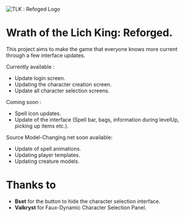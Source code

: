 ![TLK : Refoged Logo](https://github.com/iThorgrim-Hub/Wrath-of-the-Lich-King-Reforged/blob/master/Logo%20Reforged.png)
# Wrath of the Lich King: Reforged.



This project aims to make the game that everyone knows more current through a few interface updates.

Currently available :

- Update login screen.
- Updating the character creation screen.
- Update all character selection screens.

Coming soon :
- Spell icon updates.
- Update of the interface (Spell bar, bags, information during levelUp, picking up items etc.).

Source Model-Changing.net soon available:
- Update of spell animations.
- Updating player templates.
- Updating creature models.




# Thanks to
- __Bset__ for the button to hide the character selection interface.
- __Valkryst__ for Faux-Dynamic Character Selection Panel.
